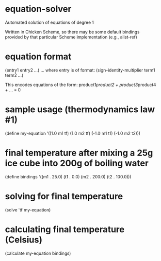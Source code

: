 # equation-solver
Automated solution of equations of degree 1

Written in Chicken Scheme, so there may be some default bindings
provided by that particular Scheme implementation (e.g., alist-ref)

# equation format
(entry1 entry2 ...)
... where entry is of format:
(sign-identity-multiplier term1 term2 ...)

This encodes equations of the form:
product1*product2 + product3*product4 + ... = 0

# sample usage (thermodynamics law #1)
(define my-equation '((1.0 m1 tf) (1.0 m2 tf) (-1.0 m1 t1) (-1.0 m2 t2)))
# final temperature after mixing a 25g ice cube into 200g of boiling water
(define bindings '((m1 . 25.0) (t1 . 0.0) (m2 . 200.0) (t2 . 100.0)))

# solving for final temperature
(solve 'tf my-equation)

# calculating final temperature (Celsius)
(calculate my-equation bindings)
